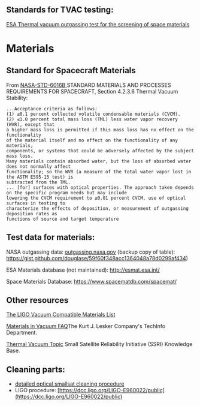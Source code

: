 


## Standards for TVAC testing:

[ESA Thermal vacuum outgassing test for the screening of space materials](http://esmat.esa.int/ecss-q-70-02a.pdf)

# Materials

## Standard for Spacecraft Materials

From [NASA-STD-6016B](attachments/nasa_std_6016b_nasa_materials_and_processes_standard.pdf),STANDARD MATERIALS AND PROCESSES
REQUIREMENTS FOR SPACECRAFT, Section 4.2.3.6 Thermal Vacuum Stability:
```
...Acceptance criteria as follows:
(1) ≤0.1 percent collected volatile condensable materials (CVCM).
(2) ≤1.0 percent total mass loss (TML) less water vapor recovery (WVR), except that
a higher mass loss is permitted if this mass loss has no effect on the functionality
of the material itself and no effect on the functionality of any materials,
components, or systems that could be adversely affected by the subject mass loss.
Many materials contain absorbed water, but the loss of absorbed water does not normally affect
functionality; so the WVR (a measure of the total water vapor lost in the ASTM E595-15 test) is
subtracted from the TML.
... [for] surfaces with optical properties. The approach taken depends on the specific program needs but may include
lowering the CVCM requirement to ≤0.01 percent CVCM, use of optical surfaces in testing to
characterize the effects of deposition, or measurement of outgassing deposition rates as
functions of source and target temperature 
```

## Test data for materials:


NASA outgassing data: [outgassing.nasa.gov](outgassing.nasa.gov) (backup copy of table): https://gist.github.com/douglase/59f60f348acc1364048a78d0299af434)

ESA Materials database (not maintained): http://esmat.esa.int/

Space Materials Database: https://www.spacematdb.com/spacemat/



## Other resources

[The LIGO Vacuum Compatible Materials List](https://dcc-llo.ligo.org/LIGO-E960050/public)

[Materials in Vacuum FAQ](https://www.lesker.com/newweb/technical_info/questions/materials.cfm)The Kurt J. Lesker Company's TechInfo Department.

[Thermal Vacuum Topic](https://s3vi.ndc.nasa.gov/ssri-kb/topics/59/) Small Satellite Reliability Initiative (SSRI) Knowledge Base.


## Cleaning parts:
- [detailed optical smallsat cleaning procedure](space_optics_cleaning.md)
- LIGO procedure: [https://dcc.ligo.org/LIGO-E960022/public](https://dcc.ligo.org/LIGO-E960022/public)
